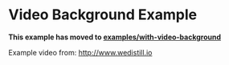 # Video Background Example

**This example has moved to [examples/with-video-background](https://github.com/expo/examples/tree/master/with-video-background)**

Example video from: http://www.wedistill.io
